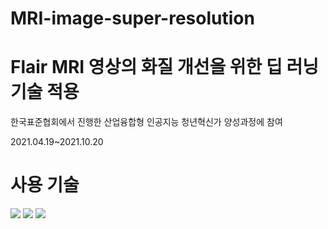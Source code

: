 # MRI-image-super-resolution


<h1>Flair MRI 영상의 화질 개선을 위한 딥 러닝 기술 적용</h1>
한국표준협회에서 진행한 산업융합형 인공지능 청년혁신가 양성과정에 참여

2021.04.19~2021.10.20



<h1>사용 기술</h1>

<img src="https://img.shields.io/badge/python-3776AB?style=for-the-badge&logo=python&logoColor=white">


<img src="https://img.shields.io/badge/pyqt5-792EE5?style=for-the-badge&logo=python&logoColor=white">


<img src="https://img.shields.io/badge/CycleGAN-FF6F00?style=for-the-badge&logo=python&logoColor=white">


